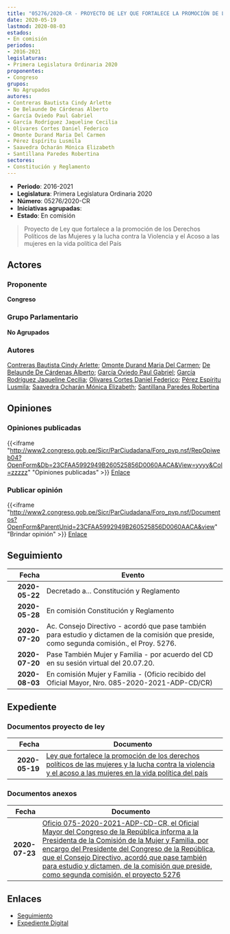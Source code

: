 ```yaml
---
title: "05276/2020-CR - PROYECTO DE LEY QUE FORTALECE LA PROMOCIÓN DE LOS DERECHOS POÍTICOS DE LAS MUJERES Y LA LUCHA CONTRA LA VIOLENCIA Y EL ACOSO A LAS MUJERES EN LA VIDA POLÍTICA DEL PAÍS"
date: 2020-05-19
lastmod: 2020-08-03
estados:
- En comisión
periodos:
- 2016-2021
legislaturas:
- Primera Legislatura Ordinaria 2020
proponentes:
- Congreso
grupos:
- No Agrupados
autores:
- Contreras Bautista Cindy Arlette
- De Belaunde De Cárdenas Alberto
- García Oviedo Paul Gabriel
- García Rodríguez Jaqueline Cecilia
- Olivares Cortes Daniel Federico
- Omonte Durand Maria Del Carmen
- Pérez Espíritu Lusmila
- Saavedra Ocharán Mónica Elizabeth
- Santillana Paredes Robertina
sectores:
- Constitución y Reglamento
---
```

- **Periodo**: 2016-2021
- **Legislatura**: Primera Legislatura Ordinaria 2020
- **Número**: 05276/2020-CR
- **Iniciativas agrupadas**: 
- **Estado**: En comisión

> Proyecto de Ley que fortalece a la promoción de los Derechos Políticos de las Mujeres y la lucha contra la Violencia y el Acoso a las mujeres en la vida política del País


## Actores

### Proponente

**Congreso**

### Grupo Parlamentario

**No Agrupados**

### Autores

[Contreras Bautista Cindy Arlette](mailto:mailto:acontreras@congreso.gob.pe); [Omonte Durand Maria Del Carmen](mailto:mailto:momonte@congreso.gob.pe); [De Belaunde De Cárdenas Alberto](mailto:mailto:adebelaunde@congreso.gob.pe); [García Oviedo Paul Gabriel](mailto:mailto:pgarcia@congreso.gob.pe); [García Rodríguez Jaqueline Cecilia](mailto:mailto:jgarciar@congreso.gob.pe); [Olivares Cortes Daniel Federico](mailto:mailto:dolivares@congreso.gob.pe); [Pérez Espíritu Lusmila](mailto:mailto:lperez@congreso.gob.pe); [Saavedra Ocharán Mónica Elizabeth](mailto:mailto:msaavedra@congreso.gob.pe); [Santillana Paredes Robertina](mailto:mailto:rsantillana@congreso.gob.pe)

## Opiniones

### Opiniones publicadas

{{<iframe "http://www2.congreso.gob.pe/Sicr/ParCiudadana/Foro_pvp.nsf/RepOpiweb04?OpenForm&Db=23CFAA5992949B260525856D0060AACA&View=yyyy&Col=zzzzz" "Opiniones publicadas" >}}
[Enlace](http://www2.congreso.gob.pe/Sicr/ParCiudadana/Foro_pvp.nsf/RepOpiweb04?OpenForm&Db=23CFAA5992949B260525856D0060AACA&View=yyyy&Col=zzzzz)

### Publicar opinión

{{<iframe "http://www2.congreso.gob.pe/Sicr/ParCiudadana/Foro_pvp.nsf/Documentos?OpenForm&ParentUnid=23CFAA5992949B260525856D0060AACA&view" "Brindar opinión" >}}
[Enlace](http://www2.congreso.gob.pe/Sicr/ParCiudadana/Foro_pvp.nsf/Documentos?OpenForm&ParentUnid=23CFAA5992949B260525856D0060AACA&view)


## Seguimiento

| Fecha | Evento |
|------:|--------|
| **2020-05-22** | Decretado a... Constitución y Reglamento |
| **2020-05-28** | En comisión Constitución y Reglamento |
| **2020-07-20** | Ac. Consejo Directivo - acordó que pase también para estudio y dictamen de la comisión que preside, como segunda comisión., el Proy. 5276. |
| **2020-07-20** | Pase También Mujer y Familia - por acuerdo del CD en su sesión virtual del 20.07.20. |
| **2020-08-03** | En comisión Mujer y Familia - (Oficio recibido del Oficial Mayor, Nro. 085-2020-2021-ADP-CD/CR) |

## Expediente

### Documentos proyecto de ley

| Fecha | Documento |
|------:|-----------|
| **2020-05-19** | [Ley que fortalece la promoción de los derechos políticos de las mujeres y la lucha contra la violencia y el acoso a las mujeres en la vida política del país](http://www.leyes.congreso.gob.pe/Documentos/2016_2021/Proyectos_de_Ley_y_de_Resoluciones_Legislativas/PL05276-20200519.pdf) |

### Documentos anexos

| Fecha | Documento |
|------:|-----------|
| **2020-07-23** | [Oficio 075-2020-2021-ADP-CD-CR, el Oficial Mayor del Congreso de la República informa a la Presidenta de la Comisión de la Mujer y Familia, por encargo del Presidente del Congreso de la República, que el Consejo Directivo, acordó que pase también para estudio y dictamen, de la comisión que preside, como segunda comisión, el proyecto 5276](http://www.leyes.congreso.gob.pe/Documentos/2016_2021/Oficios/Oficialia_Mayor/OFICIO-075-2020-2021-ADP-CD-CR.pdf) |

## Enlaces

- [Seguimiento](http://www2.congreso.gob.pe/Sicr/TraDocEstProc/CLProLey2016.nsf/f7fff46988ca05b1052578e100829cc7/93e5fcdee0c1effe0525856d0073d49e?OpenDocument)
- [Expediente Digital](http://www2.congreso.gob.pe/Sicr/TraDocEstProc/Expvirt_2011.nsf/visbusqptramdoc1621/05276?opendocument)

